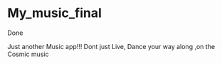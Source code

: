 # My_music_final
Done


Just another Music app!!! Dont just Live, Dance your way along ,on the Cosmic music
